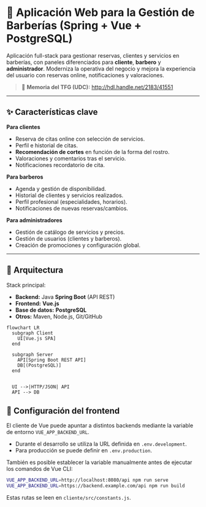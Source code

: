 # 💈 Aplicación Web para la Gestión de Barberías (Spring + Vue + PostgreSQL)

Aplicación full-stack para gestionar reservas, clientes y servicios en barberías, con paneles diferenciados para **cliente**, **barbero** y **administrador**. Moderniza la operativa del negocio y mejora la experiencia del usuario con reservas online, notificaciones y valoraciones.

> 📄 **Memoria del TFG (UDC):** http://hdl.handle.net/2183/41551

---

## ✨ Características clave

**Para clientes**
- Reserva de citas online con selección de servicios.
- Perfil e historial de citas.
- **Recomendación de cortes** en función de la forma del rostro.
- Valoraciones y comentarios tras el servicio.
- Notificaciones recordatorio de cita.

**Para barberos**
- Agenda y gestión de disponibilidad.
- Historial de clientes y servicios realizados.
- Perfil profesional (especialidades, horarios).
- Notificaciones de nuevas reservas/cambios.

**Para administradores**
- Gestión de catálogo de servicios y precios.
- Gestión de usuarios (clientes y barberos).
- Creación de promociones y configuración global.

---

## 🧱 Arquitectura

Stack principal:
- **Backend:** Java **Spring Boot** (API REST)
- **Frontend:** **Vue.js**
- **Base de datos:** **PostgreSQL**
- **Otros:** Maven, Node.js, Git/GitHub

```mermaid
flowchart LR
  subgraph Client
    UI[Vue.js SPA]
  end

  subgraph Server
    API[Spring Boot REST API]
    DB[(PostgreSQL)]
  end


  UI -->|HTTP/JSON| API
  API --> DB
```

## 🔧 Configuración del frontend

El cliente de Vue puede apuntar a distintos backends mediante la
variable de entorno `VUE_APP_BACKEND_URL`.

- Durante el desarrollo se utiliza la URL definida en
  `.env.development`.
- Para producción se puede definir en `.env.production`.

También es posible establecer la variable manualmente antes de ejecutar
los comandos de Vue CLI:

```bash
VUE_APP_BACKEND_URL=http://localhost:8080/api npm run serve
VUE_APP_BACKEND_URL=https://backend.example.com/api npm run build
```

Estas rutas se leen en `cliente/src/constants.js`.

